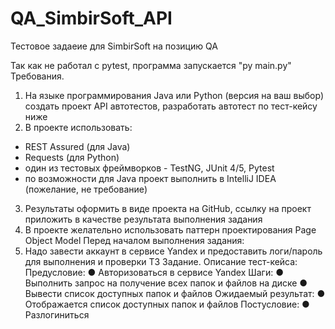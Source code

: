 # QA_SimbirSoft_API
Тестовое задаеие для SimbirSoft на позицию QA 

Так как не работал с pytest, программа запускается "py main.py" 
Требования.
1. На языке программирования Java или Python (версия на ваш выбор) создать проект API
автотестов, разработать автотест по тест-кейсу ниже
2. В проекте использовать:
- REST Assured (для Java)
- Requests (для Python)
- один из тестовых фреймворков - TestNG, JUnit 4/5, Pytest
- по возможности для Java проект выполнить в IntelliJ IDEA (пожелание, не
требование)
3. Результаты оформить в виде проекта на GitHub, ссылку на проект приложить в качестве
результата выполнения задания
4. В проекте желательно использовать паттерн проектирования Page Object Model
Перед началом выполнения задания:
1. Надо завести аккаунт в сервисе Yandex и предоставить логи/пароль для выполнения и
проверки ТЗ
Задание. Описание тест-кейса:
Предусловие:
● Авторизоваться в сервисе Yandex
Шаги:
● Выполнить запрос на получение всех папок и файлов на диске
● Вывести список доступных папок и файлов
Ожидаемый результат:
● Отображается список доступных папок и файлов
Постусловие:
● Разлогиниться
 
